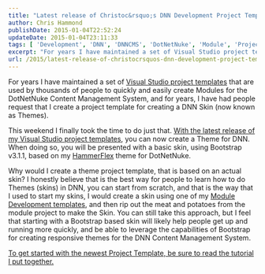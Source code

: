 ```yaml
---
title: "Latest release of Christoc&rsquo;s DNN Development Project Templates includes Themes!"
author: Chris Hammond
publishDate: 2015-01-04T22:52:24
updateDate: 2015-01-04T23:11:33
tags: [ 'Development', 'DNN', 'DNNCMS', 'DotNetNuke', 'Module', 'Project', 'Skin', 'Skinning', 'Template', 'Theme' ]
excerpt: "For years I have maintained a set of Visual Studio project templates that are used by thousands of people to quickly and easily create Modules for the DotNetNuke Content Management System, and for years, I have had people request that I create a project template for creating a DNN Skin (now known as Themes). This weekend I finally took the time to do just that. With the latest release of my Visual Studio project templates, you can now create a Theme for DNN. When doing so, you will be presented with a basic skin, using Bootstrap v3.1.1, based on my HammerFlex theme for DotNetNuke. "
url: /2015/latest-release-of-christocrsquos-dnn-development-project-templates-includes-themes  # Use the generated URL with year
---
```

<p>For years I have maintained a set of <a href="https://store.dnnsoftware.com/home/product-details/dnn-visual-studio-project-templates?r=6dbcef43e10e47ad9eb6" target="_blank">Visual Studio project templates</a> that are used by thousands of people to quickly and easily create Modules for the DotNetNuke Content Management System, and for years, I have had people request that I create a project template for creating a DNN Skin (now known as Themes).</p> <p>This weekend I finally took the time to do just that. <a href="https://store.dnnsoftware.com/home/product-details/dnn-visual-studio-project-templates?r=6dbcef43e10e47ad9eb6" target="_blank">With the latest release of my Visual Studio project templates</a>, you can now create a Theme for DNN. When doing so, you will be presented with a basic skin, using Bootstrap v3.1.1, based on my <a href="https://cjh.am/1mGBQby" target="_blank">HammerFlex</a> theme for DotNetNuke. </p> <p>Why would I create a theme project template, that is based on an actual skin? I honestly believe that is the best way for people to learn how to do Themes (skins) in DNN, you can start from scratch, and that is the way that I used to start my skins, I would create a skin using one of my <a href="https://www.christoc.com/Projects/Module-Development-Templates" target="_blank">Module Development templates</a>, and then rip out the meat and potatoes from the module project to make the Skin. You can still take this approach, but I feel that starting with a Bootstrap based skin will likely help people get up and running more quickly, and be able to leverage the capabilities of Bootstrap for creating responsive themes for the DNN Content Management System.</p> <p><a href="https://www.christoc.com/Tutorials/All-Tutorials/aid/8" target="_blank">To get started with the newest Project Template, be sure to read the tutorial I put together.</a></p>
